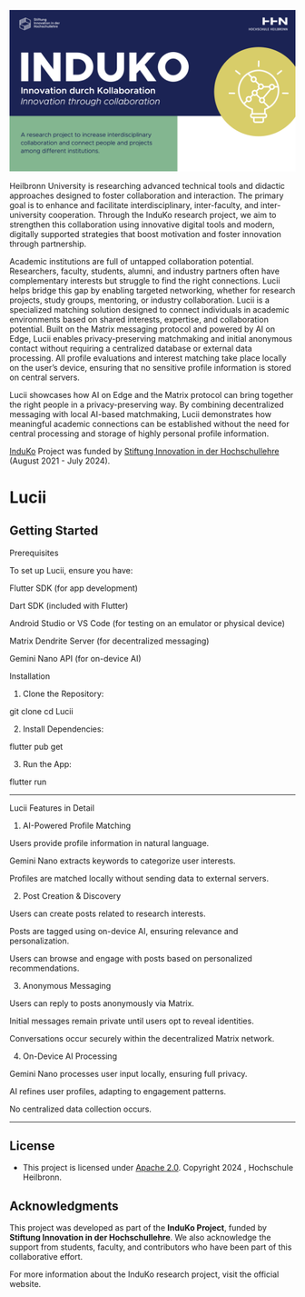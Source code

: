 <p align="center">
  <a href="https://www.hs-heilbronn.de/de/induko" target="blank"><img src="induko_image.png" width="600" alt="Induko Logo" /></a>
</p>

[circleci-image]: https://img.shields.io/circleci/build/github/nestjs/nest/master?token=abc123def456
[circleci-url]: https://circleci.com/gh/nestjs/nest

<p align="center">

Heilbronn University is researching advanced technical tools and didactic approaches designed to foster collaboration and interaction. The primary goal is to enhance and facilitate interdisciplinary, inter-faculty, and inter-university cooperation. Through the InduKo research project, we aim to strengthen this collaboration using innovative digital tools and modern, digitally supported strategies that boost motivation and foster innovation through partnership.

Academic institutions are full of untapped collaboration potential. Researchers, faculty, students, alumni, and industry partners often have complementary interests but struggle to find the right connections. Lucii helps bridge this gap by enabling targeted networking, whether for research projects, study groups, mentoring, or industry collaboration. Lucii is a specialized matching solution designed to connect individuals in academic environments based on shared interests, expertise, and collaboration potential. Built on the Matrix messaging protocol and powered by AI on Edge, Lucii enables privacy-preserving matchmaking and initial anonymous contact without requiring a centralized database or external data processing. All profile evaluations and interest matching take place locally on the user’s device, ensuring that no sensitive profile information is stored on central servers.

Lucii showcases how AI on Edge and the Matrix protocol can bring together the right people in a privacy-preserving way. By combining decentralized messaging with local AI-based matchmaking, Lucii demonstrates how meaningful academic connections can be established without the need for central processing and storage of highly personal profile information.

<a href="https://www.hs-heilbronn.de/en/projekt-induko-2cab68e84c21b797" target="_blank">InduKo</a> Project was funded by  <a href="https://stiftung-hochschullehre.de/en/" target="_blank">Stiftung Innovation in der Hochschullehre</a> (August 2021 - July 2024).

</p>

# Lucii

## Getting Started

Prerequisites

To set up Lucii, ensure you have:

Flutter SDK (for app development)

Dart SDK (included with Flutter)

Android Studio or VS Code (for testing on an emulator or physical device)

Matrix Dendrite Server (for decentralized messaging)

Gemini Nano API (for on-device AI)


Installation

1. Clone the Repository:

git clone <Lucii-repo-link>
cd Lucii


2. Install Dependencies:

flutter pub get


3. Run the App:

flutter run




---

Lucii Features in Detail

1. AI-Powered Profile Matching

Users provide profile information in natural language.

Gemini Nano extracts keywords to categorize user interests.

Profiles are matched locally without sending data to external servers.


2. Post Creation & Discovery

Users can create posts related to research interests.

Posts are tagged using on-device AI, ensuring relevance and personalization.

Users can browse and engage with posts based on personalized recommendations.


3. Anonymous Messaging

Users can reply to posts anonymously via Matrix.

Initial messages remain private until users opt to reveal identities.

Conversations occur securely within the decentralized Matrix network.


4. On-Device AI Processing

Gemini Nano processes user input locally, ensuring full privacy.

AI refines user profiles, adapting to engagement patterns.

No centralized data collection occurs.



---





## License
- This project is licensed under [Apache 2.0](LICENSE). Copyright 2024 , Hochschule Heilbronn.

## Acknowledgments

This project was developed as part of the **InduKo Project**, funded by **Stiftung Innovation in der Hochschullehre**. We also acknowledge the support from students, faculty, and contributors who have been part of this collaborative effort.

For more information about the InduKo research project, visit the official website.
